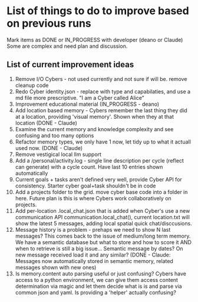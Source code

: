 # List of things to do to improve based on previous runs
Mark items as DONE or IN_PROGRESS with developer (deano or Claude)
Some are complex and need plan and discussion.

## List of current improvement ideas
1. Remove I/O Cybers - not used currently and not sure if will be. remove cleanup code
2. Redo Cyber identity.json - replace with type and capabilaties, and use a md file more prescriptive. "I am a Cyber called Alice"
3. Improvement educational material (IN_PROGRESS - deano)
4. Add location based memory - Cybers remember the last thing they did at a location, providing 'visual memory'. Shown when they at that location (DONE - Claude)
5. Examine the current memory and knowledge complexity and see confusing and too many options
6. Refactor memory types, we only have 1 now, let tidy up to what it actuall used now. (DONE - Claude)
7. Remove vestigical local llm support
8. Add a /personal/activity.log - single line description per cycle (reflect can generate) with a cycle count. Have last 10 entries shown automatically
9. Current goals + tasks aren't defined very well, provide Cyber API for consistency. Starter cyber goal+task shouldn't be in code
10. Add a projects folder to the grid. move cyber base code into a folder in here. Future plan is this is where Cybers work collaboratively on projects.
11. Add per-location .local_chat.json that is added when Cyber's use a new communication API communication.local_chat(), current location.txt will show the latest 5 messages, adding local spatial quick chat/disccusions.
12. Message history is a problem - prehaps we need to show N last messages? This comes back to the issue of medium/long term memory. We have a semantic database but what to store and how to score it AND when to retrieve is still a big issue... Semantic message by dates? On new message received load it and any similar? (DONE - Claude: Messages now automatically stored in semantic memory, related messages shown with new ones)
13. Is memory.content auto parsing useful or just confusing? Cybers have access to a python environment, we can give them access content determination via magic and let them decide what is is and parse via common json and yaml. Is providing a 'helper' actually confusing?